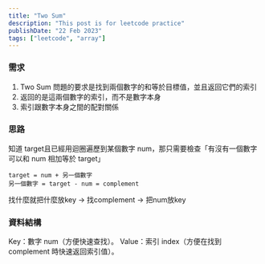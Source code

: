 ```yaml
---
title: "Two Sum"
description: "This post is for leetcode practice"
publishDate: "22 Feb 2023"
tags: ["leetcode", "array"]
---
```


### 需求
1. Two Sum 問題的要求是找到兩個數字的和等於目標值，並且返回它們的索引
2. 返回的是這兩個數字的索引，而不是數字本身
3. 索引跟數字本身之間的配對關係

### 思路
知道 target且已經用迴圈遍歷到某個數字 num，那只需要檢查「有沒有一個數字可以和 num 相加等於 target」
```
target = num + 另一個數字
另一個數字 = target - num = complement
```
找什麼就把什麼放key -> 找complement -> 把num放key

### 資料結構
Key：數字 num（方便快速查找）。
Value：索引 index（方便在找到 complement 時快速返回索引值）。
